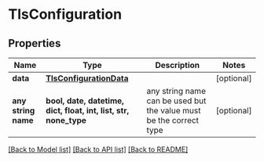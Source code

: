 # TlsConfiguration


## Properties
Name | Type | Description | Notes
------------ | ------------- | ------------- | -------------
**data** | [**TlsConfigurationData**](TlsConfigurationData.md) |  | [optional] 
**any string name** | **bool, date, datetime, dict, float, int, list, str, none_type** | any string name can be used but the value must be the correct type | [optional]

[[Back to Model list]](../README.md#documentation-for-models) [[Back to API list]](../README.md#documentation-for-api-endpoints) [[Back to README]](../README.md)


